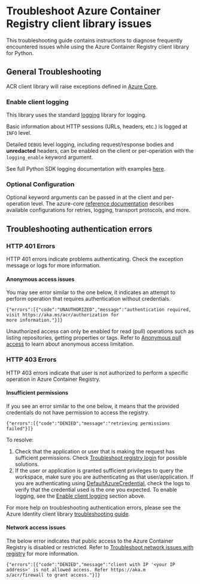 # Troubleshoot Azure Container Registry client library issues

This troubleshooting guide contains instructions to diagnose frequently encountered issues while using the Azure Container Registry client library for Python.

## General Troubleshooting

ACR client library will raise exceptions defined in [Azure Core][azure_core_exceptions].

### Enable client logging

This library uses the standard
[logging][python_logging] library for logging.

Basic information about HTTP sessions (URLs, headers, etc.) is logged at `INFO` level.

Detailed `DEBUG` level logging, including request/response bodies and **unredacted**
headers, can be enabled on the client or per-operation with the `logging_enable` keyword argument.

See full Python SDK logging documentation with examples [here][sdk_logging_docs].

### Optional Configuration

Optional keyword arguments can be passed in at the client and per-operation level.
The azure-core [reference documentation][azure_core_ref_docs]
describes available configurations for retries, logging, transport protocols, and more.

## Troubleshooting authentication errors

### HTTP 401 Errors

HTTP 401 errors indicate problems authenticating. Check the exception message or logs for more information.

#### Anonymous access issues

You may see error similar to the one below, it indicates an attempt to perform operation that requires authentication without credentials.

```
{"errors":[{"code":"UNAUTHORIZED","message":"authentication required, visit https://aka.ms/acr/authorization for
more information."}]}
```

Unauthorized access can only be enabled for read (pull) operations such as listing repositories, getting properties or tags. Refer to [Anonymous pull access] to learn about anonymous access limitation.

### HTTP 403 Errors

HTTP 403 errors indicate that user is not authorized to perform a specific operation in Azure Container Registry.

#### Insufficient permissions

If you see an error similar to the one below, it means that the provided credentials do not have permission to access the registry.

```
{"errors":[{"code":"DENIED","message":"retrieving permissions failed"}]}
```

To resolve:

1. Check that the application or user that is making the request has sufficient permissions. Check [Troubleshoot registry login] for possible solutions.
1. If the user or application is granted sufficient privileges to query the workspace, make sure you are authenticating as that user/application. If you are authenticating using [DefaultAzureCredential], check the logs to verify that the credential used is the one you expected. To enable logging, see the [Enable client logging] section above.

For more help on troubleshooting authentication errors, please see the Azure Identity client library [troubleshooting guide].

#### Network access issues

The below error indicates that public access to the Azure Container Registry is disabled or restricted. Refer to [Troubleshoot network issues with registry] for more information.

```
{"errors":[{"code":"DENIED","message":"client with IP '<your IP address>' is not allowed access. Refer https://aka.m
s/acr/firewall to grant access."}]}
```

<!-- LINKS -->
[azure_core_exceptions]: https://aka.ms/azsdk/python/core/docs#module-azure.core.exceptions
[python_logging]: https://docs.python.org/3/library/logging.html
[sdk_logging_docs]: https://docs.microsoft.com/azure/developer/python/azure-sdk-logging
[azure_core_ref_docs]: https://aka.ms/azsdk/python/core/docs
[anonymous pull access]: https://docs.microsoft.com/azure/container-registry/anonymous-pull-access
[troubleshoot registry login]: https://docs.microsoft.com/azure/container-registry/container-registry-troubleshoot-login
[defaultazurecredential]: https://github.com/Azure/azure-sdk-for-python/blob/main/sdk/identity/azure-identity/README.md#authenticate-with-defaultazurecredential
[enable client logging]: https://github.com/Azure/azure-sdk-for-python/blob/4a4fce380969974dbd8cc2245bb3a4b77aa68679/sdk/containerregistry/container-registry/TROUBLESHOOTING.md#enable-client-logging
[troubleshooting guide]: https://github.com/Azure/azure-sdk-for-python/blob/main/sdk/identity/azure-identity/TROUBLESHOOTING.md
[troubleshoot network issues with registry]: https://docs.microsoft.com/azure/container-registry/container-registry-troubleshoot-access
